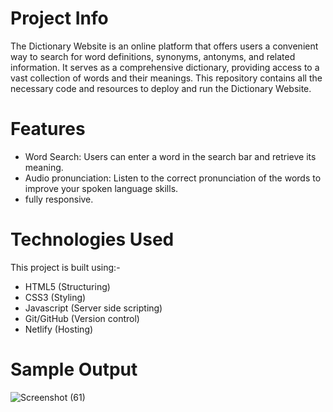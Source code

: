 # Project Info 
The Dictionary Website is an online platform that offers users a convenient way to search for word definitions, synonyms, antonyms, and related information. It serves as a comprehensive dictionary, providing access to a vast collection of words and their meanings. This repository contains all the necessary code and resources to deploy and run the Dictionary Website.

# Features
- Word Search: Users can enter a word in the search bar and retrieve its meaning.
- Audio pronunciation: Listen to the correct pronunciation of the words to improve your spoken language skills.
- fully responsive.

# Technologies Used
This project is built using:- 
- HTML5 (Structuring)
- CSS3 (Styling) 
- Javascript (Server side scripting) 
- Git/GitHub (Version control) 
- Netlify (Hosting)

# Sample Output 

![Screenshot (61)](https://github.com/krutika-ladani/Front-End-Projects/assets/119760273/f33360b2-9ce1-43a6-bef6-94a8045a016a)

